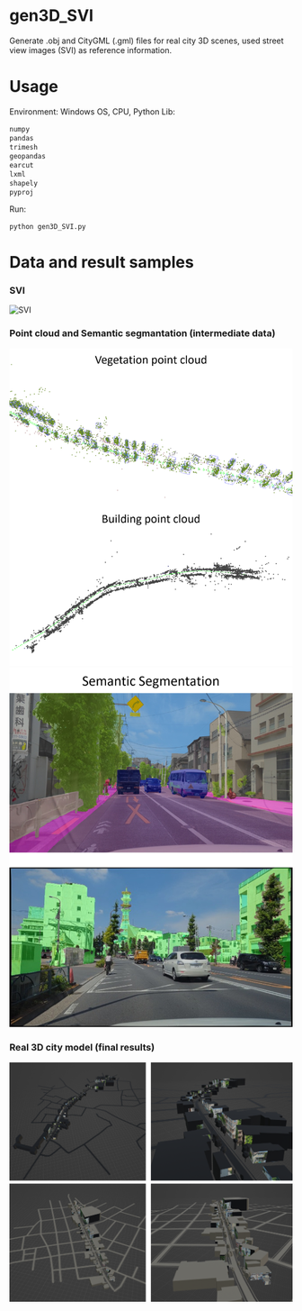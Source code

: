 # gen3D_SVI

Generate .obj and CityGML (.gml) files for real city 3D scenes, used street view images (SVI) as reference information.

# Usage

Environment: Windows OS, CPU, Python
Lib:
```
numpy
pandas
trimesh
geopandas
earcut
lxml
shapely
pyproj
```

Run:
```
python gen3D_SVI.py
```

# Data and result samples

### SVI
![SVI](./sample_img/sample2.png)

### Point cloud and Semantic segmantation (intermediate data)
![PCL](./sample_img/sample3.png)
![SS](./sample_img/sample4.png)

### Real 3D city model (final results)
![SVI3D](./sample_img/sample1.png)


